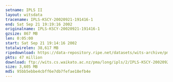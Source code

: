 ```yaml
---
setname: IPLS II
layout: witsdata
tracename: IPLS-KSCY-20020921-191416-1
end: Sat Sep 21 19:19:16 2002
originalname: IPLS-KSCY-20020921-191416-1
gzsize: 867 MB
len: 0:05:00
start: Sat Sep 21 19:14:16 2002
totalwirelen: 38,617 MB
ripedownload: https://data-repository.ripe.net/datasets/wits-archive/pma/long/ipls/2/IPLS-KSCY-20020921-191416-1.gz
pkts: 47 million
download: ftp://wits.cs.waikato.ac.nz/pma/long/ipls/2/IPLS-KSCY-20020921-191416-1.gz
size: 3,605 MB
md5: 95bb5ebbe4cbff6e7db7fefae18efb4e
---
```

